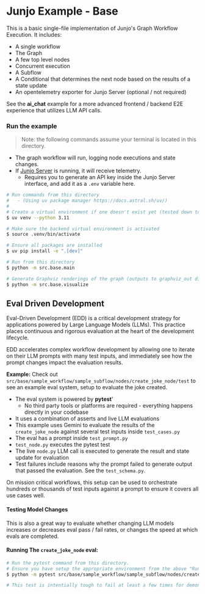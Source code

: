 # Junjo Example - Base

This is a basic single-file implementation of Junjo's Graph Workflow Execution. It includes:

- A single workflow
- The Graph
- A few top level nodes
- Concurrent execution
- A Subflow
- A Conditional that determines the next node based on the results of a state update
- An opentelemetry exporter for Junjo Server (optional / not required)

See the **ai_chat** example for a more advanced frontend / backend E2E experience that utilizes LLM API calls.

### Run the example

> Note: the following commands assume your terminal is located in this directory.

- The graph workflow will run, logging node executions and state changes.
- If [Junjo Server](https://github.com/mdrideout/junjo-server) is running, it will receive telemetry.
  - Requires you to generate an API key inside the Junjo Server interface, and add it as a `.env` variable here.

```bash
# Run commands from this directory
#   - (Using uv package manager https://docs.astral.sh/uv/)
#
# Create a virtual environment if one doesn't exist yet (tested down to python 3.11)
$ uv venv --python 3.11

# Make sure the backend virtual environment is activated
$ source .venv/bin/activate

# Ensure all packages are installed
$ uv pip install -e ".[dev]"

# Run from this directory
$ python -m src.base.main

# Generate Graphviz renderings of the graph (outputs to graphviz_out dir in root)
$ python -m src.base.visualize
```

## Eval Driven Development

Eval-Driven Development (EDD) is a critical development strategy for applications powered by Large Language Models (LLMs). This practice places continuous and rigorous evaluation at the heart of the development lifecycle.

EDD accelerates complex workflow development by allowing one to iterate on their LLM prompts with many test inputs, and immediately see how the prompt changes impact the evaluation results.

**Example:** Check out `src/base/sample_workflow/sample_subflow/nodes/create_joke_node/test` to see an example eval system, setup to evaluate the joke created. 

- The eval system is powered by **pytest**'
  - No third party tools or platforms are required - everything happens directly in your codebase
- It uses a combination of asserts and live LLM evaluations
- This example uses Gemini to evaluate the results of the `create_joke_node` against several test inputs inside `test_cases.py`
- The eval has a prompt inside `test_prompt.py`
- `test_node.py` executes the pytest test
- The live `node.py` LLM call is executed to generate the result and state update for evaluation
- Test failures include reasons why the prompt failed to generate output that passed the evaluation. See the `test_schema.py`.

On mission critical workflows, this setup can be used to orchestrate hundreds or thousands of test inputs against a prompt to ensure it covers all use cases well.

#### Testing Model Changes

This is also a great way to evaluate whether changing LLM models increases or decreases eval pass / fail rates, or changes the speed at which evals are completed.

#### Running The `create_joke_node` eval:

```bash
# Run the pytest command from this directory.
# Ensure you have setup the appropriate environment from the above "Run the example" instructions
$ python -m pytest src/base/sample_workflow/sample_subflow/nodes/create_joke_node/test/test_node.py

# This test is intentially tough to fail at least a few times for demonstration.
```
